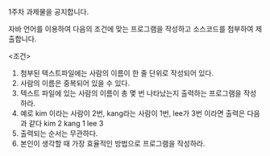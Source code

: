 1주차 과제물을 공지합니다.

자바 언어를 이용하여 다음의 조건에 맞는 프로그램을 작성하고 소스코드를 첨부하여 제출합니다.

<조건>
1. 첨부된 텍스트파일에는 사람의 이름이 한 줄 단위로 작성되어 있다.
2. 사람의 이름은 중복되어 있을 수 있다.
3. 텍스트 파일에 있는 사람의 이름이 총 몇 번 나타났는지 출력하는 프로그램을 작성하라.
4. 예로 kim 이라는 사람이 2번, kang라는 사람이 1번, lee가 3번 이라면 출력은 다음과 같다
kim 2
kang 1
lee 3
5. 출력되는 순서는 무관하다.
6. 본인이 생각할 때 가장 효율적인 방법으로 프로그램을 작성하라.